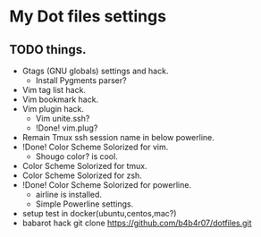 # My Dot files settings

## TODO things.

- Gtags (GNU globals) settings and hack.
    - Install Pygments parser?
- Vim tag list hack.
- Vim bookmark hack.
- Vim plugin hack.
    - Vim unite.ssh?
    - !Done! vim.plug?
- Remain Tmux ssh session name in below powerline.
- !Done! Color Scheme Solorized for vim.
    - Shougo color? is cool.
- Color Scheme Solorized for tmux.
- Color Scheme Solorized for zsh.
- !Done! Color Scheme Solorized for powerline.
    - airline is installed.
    - Simple Powerline settings.
- setup test in docker(ubuntu,centos,mac?)
- babarot hack
    git clone https://github.com/b4b4r07/dotfiles.git

